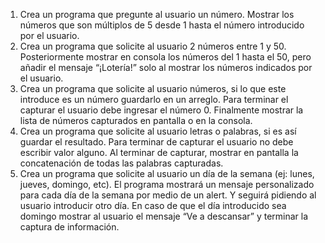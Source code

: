 1. Crea un programa que pregunte al usuario un número. Mostrar los números que son múltiplos de 5 desde 1 hasta el número introducido por el usuario.
2. Crea un programa que solicite al usuario 2 números entre 1 y 50. Posteriormente mostrar en consola los números del 1 hasta el 50, pero añadir el mensaje “¡Lotería!” solo al mostrar los números indicados por el usuario.
3. Crea un programa que solicite al usuario números, si lo que este introduce es un número guardarlo en un arreglo. Para terminar el capturar el usuario debe ingresar el número 0. Finalmente mostrar la lista de números capturados en pantalla o en la consola.
4. Crea un programa que solicite al usuario letras o palabras, si es así guardar el resultado. Para terminar de capturar el usuario no debe escribir valor alguno. Al terminar de capturar, mostrar en pantalla la concatenación de todas las palabras capturadas.
5. Crea un programa que solicite al usuario un día de la semana (ej: lunes, jueves, domingo, etc). El programa mostrará un mensaje personalizado para cada día de la semana por medio de un alert. Y seguirá pidiendo al usuario introducir otro día. En caso de que el día introducido sea domingo mostrar al usuario el mensaje “Ve a descansar” y terminar la captura de información.